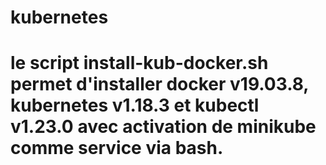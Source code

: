 # kubernetes
# le script install-kub-docker.sh permet d'installer docker v19.03.8, kubernetes v1.18.3 et kubectl v1.23.0 avec activation de minikube comme service via bash.

